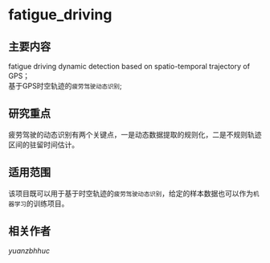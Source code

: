 # fatigue_driving
## **主要内容**
fatigue driving dynamic detection based on spatio-temporal trajectory of GPS；<br>基于GPS时空轨迹的`疲劳驾驶动态识别`;<br>
## **研究重点**
疲劳驾驶的动态识别有两个关键点，一是动态数据提取的规则化，二是不规则轨迹区间的驻留时间估计。<br>
## **适用范围**
该项目既可以用于基于时空轨迹的`疲劳驾驶动态识别`，给定的样本数据也可以作为`机器学习`的训练项目。<br>
## **相关作者**
*yuanzbhhuc*
